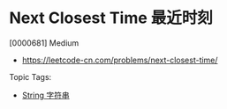 # Next Closest Time 最近时刻

[0000681] Medium

- https://leetcode-cn.com/problems/next-closest-time/

Topic Tags:

- [String 字符串](https://leetcode-cn.com/tag/string/)
